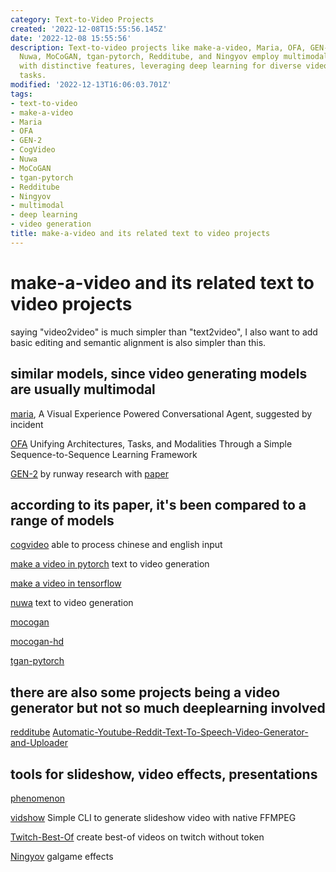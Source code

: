 ```yaml
---
category: Text-to-Video Projects
created: '2022-12-08T15:55:56.145Z'
date: '2022-12-08 15:55:56'
description: Text-to-video projects like make-a-video, Maria, OFA, GEN-2, CogVideo,
  Nuwa, MoCoGAN, tgan-pytorch, Redditube, and Ningyov employ multimodal techniques
  with distinctive features, leveraging deep learning for diverse video generation
  tasks.
modified: '2022-12-13T16:06:03.701Z'
tags:
- text-to-video
- make-a-video
- Maria
- OFA
- GEN-2
- CogVideo
- Nuwa
- MoCoGAN
- tgan-pytorch
- Redditube
- Ningyov
- multimodal
- deep learning
- video generation
title: make-a-video and its related text to video projects
---
```

# make-a-video and its related text to video projects

saying "video2video" is much simpler than "text2video", I also want to add basic editing and semantic alignment is also simpler than this.

## similar models, since video generating models are usually multimodal

[maria](https://github.com/jokieleung/Maria), A Visual Experience Powered Conversational Agent, suggested by incident

[OFA](https://github.com/OFA-Sys/OFA) Unifying Architectures, Tasks, and Modalities Through a Simple Sequence-to-Sequence Learning Framework

[GEN-2](https://research.runwayml.com/gen2) by runway research with [paper](https://arxiv.org/abs/2302.03011)

## according to its paper, it's been compared to a range of models

[cogvideo](https://github.com/THUDM/CogVideo) able to process chinese and english input

[make a video in pytorch](https://github.com/lucidrains/make-a-video-pytorch) text to video generation

[make a video in tensorflow](https://github.com/soran-ghaderi/make-a-video)

[nuwa](https://github.com/lucidrains/nuwa-pytorch) text to video generation

[mocogan](https://github.com/sergeytulyakov/mocogan)

[mocogan-hd](https://github.com/snap-research/MoCoGAN-HD#:~:text=/-,MoCoGAN%2DHD,-Public)

[tgan-pytorch](https://github.com/proceduralia/tgan-pytorch)

## there are also some projects being a video generator but not so much deeplearning involved

[redditube](https://github.com/charlypoirier/redditube)
[Automatic-Youtube-Reddit-Text-To-Speech-Video-Generator-and-Uploader](https://github.com/HA6Bots/Automatic-Youtube-Reddit-Text-To-Speech-Video-Generator-and-Uploade)

## tools for slideshow, video effects, presentations

[phenomenon](https://github.com/react-phenomenon/phenomenon)

[vidshow](https://github.com/oknoorap/vidshow) Simple CLI to generate slideshow video with native FFMPEG

[Twitch-Best-Of](https://github.com/BayoDev/Twitch-Best-Of) create best-of videos on twitch without token

[Ningyov](https://github.com/613-forever/Ningyov) galgame effects
